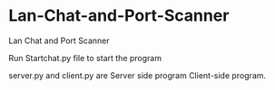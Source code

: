 # Lan-Chat-and-Port-Scanner
Lan Chat and Port Scanner

Run Startchat.py file to start the program

server.py and client.py are Server side program Client-side program.


